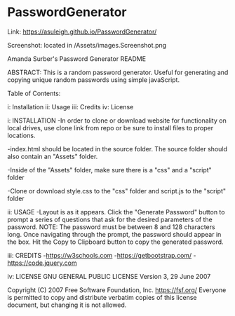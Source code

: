# PasswordGenerator
Link: https://asuleigh.github.io/PasswordGenerator/

Screenshot: located in /Assets/images.Screenshot.png

Amanda Surber's Password Generator README

ABSTRACT: This is a random password generator. Useful for generating and copying unique random passwords using simple javaScript.

Table of Contents:

i: Installation ii: Usage iii: Credits iv: License

i: INSTALLATION -In order to clone or download website for functionality on local drives, use clone link from repo or be sure to install files to proper locations.

-index.html should be located in the source folder. The source folder should also contain an "Assets" folder.

-Inside of the "Assets" folder, make sure there is a "css" and a "script" folder

-Clone or download style.css to the "css" folder and script.js to the "script" folder

ii: USAGE -Layout is as it appears. Click the "Generate Password" button to prompt a series of questions that ask
for the desired parameters of the password. NOTE: The password must be between 8 and 128 characters long. Once
navigating through the prompt, the password should appear in the box. Hit the Copy to Clipboard button to copy the generated password.

iii: CREDITS -https://w3schools.com -https://getbootstrap.com/ -https://code.jquery.com

iv: LICENSE GNU GENERAL PUBLIC LICENSE Version 3, 29 June 2007

Copyright (C) 2007 Free Software Foundation, Inc. https://fsf.org/ Everyone is permitted to copy and distribute verbatim copies of this license document, but changing it is not allowed.